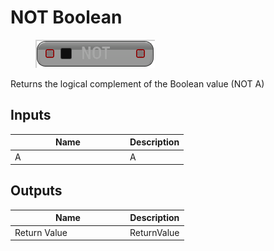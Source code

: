 # NOT Boolean

<div align="left" data-full-width="false">

<figure><img src="../../../../.gitbook/assets/NOT_Boolean.png" alt=""><figcaption></figcaption></figure>

</div>

Returns the logical complement of the Boolean value (NOT A)

## Inputs

<table><thead><tr><th width="170">Name</th><th>Description</th></tr></thead><tbody><tr><td>A</td><td>A</td></tr></tbody></table>

## Outputs

<table><thead><tr><th width="170">Name</th><th>Description</th></tr></thead><tbody><tr><td>Return Value</td><td>ReturnValue</td></tr></tbody></table>
